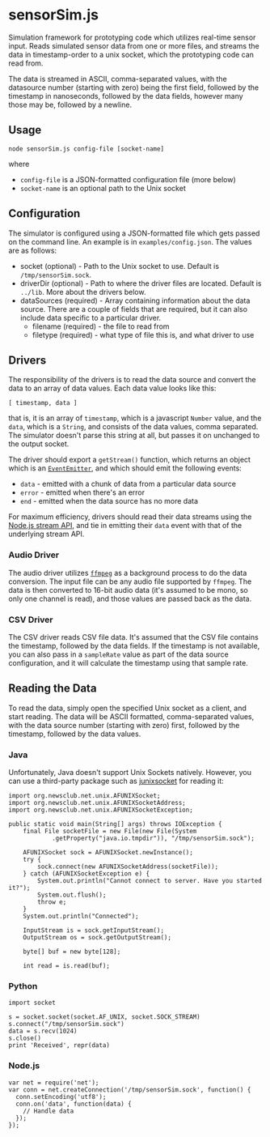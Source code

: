sensorSim.js
============
Simulation framework for prototyping code which utilizes real-time sensor input. Reads simulated sensor data from one or more
files, and streams the data in timestamp-order to a unix socket, which the prototyping code can read from.

The data is streamed in ASCII, comma-separated values, with the datasource number (starting with zero) being the first field,
followed by the timestamp in nanoseconds, followed by the data fields, however many those may be, followed by a newline.

## Usage
    node sensorSim.js config-file [socket-name]
where

* `config-file` is a JSON-formatted configuration file (more below)
* `socket-name` is an optional path to the Unix socket

## Configuration
The simulator is configured using a JSON-formatted file which gets passed on the command line. An example is in `examples/config.json`. The values
are as follows:

* socket (optional) - Path to the Unix socket to use. Default is `/tmp/sensorSim.sock`.
* driverDir (optional) - Path to where the driver files are located. Default is `../lib`. More about the drivers below.
* dataSources (required) - Array containing information about the data source. There are a couple of fields that are required, but it
can also include data specific to a particular driver.
    * filename (required) - the file to read from
    * filetype (required) - what type of file this is, and what driver to use

## Drivers
The responsibility of the drivers is to read the data source and convert the data to an array of data values. Each data value
looks like this:

`[ timestamp, data ]`

that is, it is an array of `timestamp`, which is a javascript `Number` value, and the `data`, which is a `String`, and consists of the
data values, comma separated. The simulator doesn't parse this string at all, but passes it on unchanged to the output socket.

The driver should export a `getStream()` function, which returns an object which is an
[`EventEmitter`](http://nodejs.org/api/events.html#events_class_events_eventemitter), and which should emit the following events:

* `data` - emitted with a chunk of data from a particular data source
* `error` - emitted when there's an error
* `end` - emitted when the data source has no more data

For maximum efficiency, drivers should read their data streams using the [Node.js stream API](http://nodejs.org/api/stream.html), and tie in emitting their `data`
event with that of the underlying stream API.

### Audio Driver
The audio driver utilizes [`ffmpeg`](http://www.ffmpeg.org/) as a background process to do the data conversion. The input file can be any audio file
supported by `ffmpeg`. The data is then converted to 16-bit audio data (it's assumed to be mono, so only one channel is read), and those values are passed
back as the data.

### CSV Driver
The CSV driver reads CSV file data. It's assumed that the CSV file contains the timestamp, followed by the data fields. If the timestamp is
not available, you can also pass in a `sampleRate` value as part of the data source configuration, and it will calculate the timestamp
using that sample rate.

## Reading the Data
To read the data, simply open the specified Unix socket as a client, and start reading. The data will be ASCII formatted, comma-separated values,
with the data source number (starting with zero) first, followed by the timestamp, followed by the data values.

### Java
Unfortunately, Java doesn't support Unix Sockets natively. However, you can use a third-party package such as [junixsocket](https://code.google.com/p/junixsocket/)
for reading it:

    import org.newsclub.net.unix.AFUNIXSocket;
    import org.newsclub.net.unix.AFUNIXSocketAddress;
    import org.newsclub.net.unix.AFUNIXSocketException;

    public static void main(String[] args) throws IOException {
        final File socketFile = new File(new File(System
                .getProperty("java.io.tmpdir")), "/tmp/sensorSim.sock");

        AFUNIXSocket sock = AFUNIXSocket.newInstance();
        try {
            sock.connect(new AFUNIXSocketAddress(socketFile));
        } catch (AFUNIXSocketException e) {
            System.out.println("Cannot connect to server. Have you started it?");
            System.out.flush();
            throw e;
        }
        System.out.println("Connected");

        InputStream is = sock.getInputStream();
        OutputStream os = sock.getOutputStream();

        byte[] buf = new byte[128];

        int read = is.read(buf);

### Python
    import socket

    s = socket.socket(socket.AF_UNIX, socket.SOCK_STREAM)
    s.connect("/tmp/sensorSim.sock")
    data = s.recv(1024)
    s.close()
    print 'Received', repr(data)

### Node.js
    var net = require('net');
    var conn = net.createConnection('/tmp/sensorSim.sock', function() {
      conn.setEncoding('utf8');
      conn.on('data', function(data) {
        // Handle data
      });
    });
